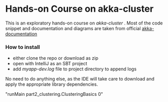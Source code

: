 # Hands-on Course on akka-cluster
This is an exploratory hands-on course on *akka-cluster* . Most of the code snippet and documentation and diagrams are 
taken from official [akka-documentation](http://akka.io)

### How to install
- either clone the repo or download as zip
- open with IntelliJ as an SBT project
- add *myapp-dev.log* file to project directory to append logs

No need to do anything else, as the IDE will take care to download and apply the appropriate library dependencies.

"runMain part2_clustering.ClusteringBasics 0"